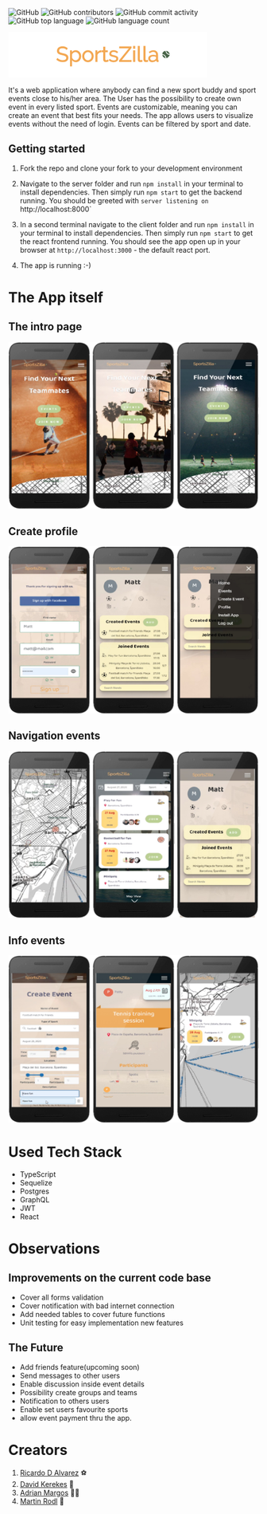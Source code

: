 ![GitHub](https://img.shields.io/github/license/noiffion/sportszilla?style=plastic)
![GitHub contributors](https://img.shields.io/github/contributors/noiffion/SportsZilla?logo=github&style=plastic)
![GitHub commit activity](https://img.shields.io/github/commit-activity/m/noiffion/SportsZilla?logo=github&style=plastic)
![GitHub top language](https://img.shields.io/github/languages/top/noiffion/sportszilla)
![GitHub language count](https://img.shields.io/github/languages/count/noiffion/sportszilla)

<img src="client/public/logo_sportszilla.png" />

It's a web application where anybody can find a new sport buddy and sport events close to his/her area. The User has the possibility to create own event in every listed sport. Events are customizable, meaning you can create an event that best fits your needs. The app allows users to visualize events without the need of login. Events can be filtered by sport and date.

## Getting started

1. Fork the repo and clone your fork to your development environment

2. Navigate to the server folder and run `npm install` in your terminal to install dependencies. Then simply run `npm start` to get the backend running. You should be greeted with `server listening on `http://localhost:8000`

3. In a second terminal navigate to the client folder and run `npm install` in your terminal to install dependencies. Then simply run `npm start` to get the react frontend running. You should see the app open up in your browser at `http://localhost:3000` - the default react port.

4. The app is running :-)

# The App itself

## The intro page

![Intro page](/__screenshots/intro_page.jpg)

## Create profile

![Create profile](/__screenshots/create_profile.jpg)

## Navigation events

![Events](/__screenshots/events.jpg)

## Info events

![Info Event](/__screenshots/info_event.jpg)

# Used Tech Stack

- TypeScript
- Sequelize
- Postgres
- GraphQL
- JWT
- React

# Observations

## Improvements on the current code base

- Cover all forms validation
- Cover notification with bad internet connection
- Add needed tables to cover future functions
- Unit testing for easy implementation new features

## The Future

- Add friends feature(upcoming soon)
- Send messages to other users
- Enable discussion inside event details
- Possibility create groups and teams
- Notification to others users
- Enable set users favourite sports
- allow event payment thru the app.

# Creators

1. [Ricardo D Alvarez](https://github.com/rikiDalvarez) ⚽️
2. [David Kerekes](https://github.com/noiffion/) 🏀
3. [Adrian Margos](https://github.com/adrimargbxl) 🏄‍♂️
4. [Martin Rodl](https://github.com/martinrodl)  🎾
